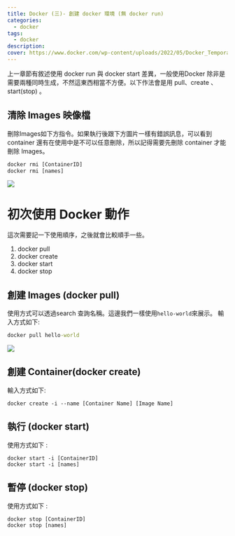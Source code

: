 ```yaml
---
title: Docker (三)- 創建 docker 環境 (無 docker run)
categories: 
  - docker
tags: 
  - docker
description:
cover: https://www.docker.com/wp-content/uploads/2022/05/Docker_Temporary_Image_Google_Blue_1080x1080_v1.png
---
```


上一章節有敘述使用 docker run 與 docker start 差異，一般使用Docker 除非是需要兩種同時生成，不然這東西相當不方便。以下作法會是用 pull、create 、start(stop) 。


## 清除 Images 映像檔
刪除Images如下方指令。如果執行後跟下方圖片一樣有錯誤訊息，可以看到 container 還有在使用中是不可以任意刪除，所以記得需要先刪除 container 才能刪除 Images。

```cmd
docker rmi [ContainerID]
docker rmi [names] 
```

![](/imgage/20221128_22-19-14.png)


# 初次使用 Docker 動作 
這次需要記一下使用順序，之後就會比較順手一些。
1. docker pull 
2. docker create 
3. docker start
4. docker stop

## 創建 Images (docker pull)
使用方式可以透過search 查詢名稱。這邊我們一樣使用```hello-world```來展示。
輸入方式如下:
```cmd
docker pull hello-world
```

![](/imgage/20221128_22-27-04.png)


## 創建 Container(docker create)
輸入方式如下:
```
docker create -i --name [Container Name] [Image Name]
```

## 執行 (docker start)
使用方式如下 :
```docker
docker start -i [ContainerID]
docker start -i [names] 
```

## 暫停 (docker stop)
使用方式如下 :
```docker
docker stop [ContainerID]
docker stop [names] 
```
